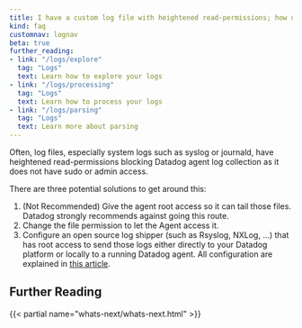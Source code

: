 ```yaml
---
title: I have a custom log file with heightened read-permissions; how do I send it to Datadog?
kind: faq
customnav: lognav
beta: true
further_reading:
- link: "/logs/explore"
  tag: "Logs"
  text: Learn how to explore your logs
- link: "/logs/processing"
  tag: "Logs"
  text: Learn how to process your logs
- link: "/logs/parsing"
  tag: "Logs"
  text: Learn more about parsing
---
```


Often, log files, especially system logs such as syslog or journald, have heightened read-permissions blocking Datadog agent log collection as it does not have sudo or admin access.

There are three potential solutions to get around this:

1. (Not Recommended) Give the agent root access so it can tail those files. Datadog strongly recommends against going this route.
2. Change the file permission to let the Agent access it.
3. Configure an open source log shipper (such as Rsyslog, NXLog, …) that has root access to send those logs either directly to your Datadog platform or locally to a running Datadog agent. All configuration are explained in [this article](/logs/faq/how-to-send-logs-to-datadog-via-external-log-shippers).

## Further Reading

{{< partial name="whats-next/whats-next.html" >}}